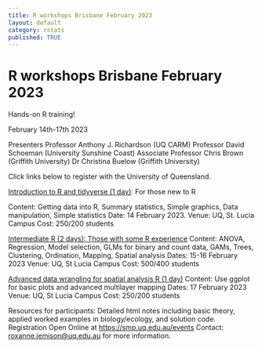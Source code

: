 ```yaml
---
title: R workshops Brisbane February 2023
layout: default
category: rstats
published: TRUE
---
```


# R workshops Brisbane February 2023

Hands-on R training!

February 14th-17th 2023

Presenters
Professor Anthony J. Richardson (UQ CARM)
Professor David Schoeman (University Sunshine Coast)
Associate Professor Chris Brown (Griffith University)
Dr Christina Buelow (Griffith University)

Click links below to register with the University of Queensland.

[Introduction to R and tidyverse (1 day)](https://smp.uq.edu.au/event/session/13604): For those new to R

Content: Getting data into R, Summary statistics, Simple graphics, Data manipulation, Simple statistics
Date: 14 February 2023. Venue: UQ, St. Lucia Campus
Cost: $250/$200 students

[Intermediate R (2 days): Those with some R experience](https://smp.uq.edu.au/event/session/13599)
Content: ANOVA, Regression, Model selection, GLMs for binary and count data, GAMs, Trees, Clustering, Ordination, Mapping, Spatial analysis
Dates: 15-16 February 2023 Venue: UQ, St Lucia Campus
Cost: $500/$400 students

[Advanced data wrangling for spatial analysis R (1 day)](https://smp.uq.edu.au/event/session/13594)
Content: Use ggplot for basic plots and advanced multilayer mapping
Dates: 17 February 2023 Venue: UQ, St Lucia Campus
Cost: $250/$200 students


Resources for participants: Detailed html notes including
basic theory, applied worked examples in biology/ecology, and solution code.
Registration Open Online at https://smp.uq.edu.au/events
Contact: roxanne.jemison@uq.edu.au for more information.
